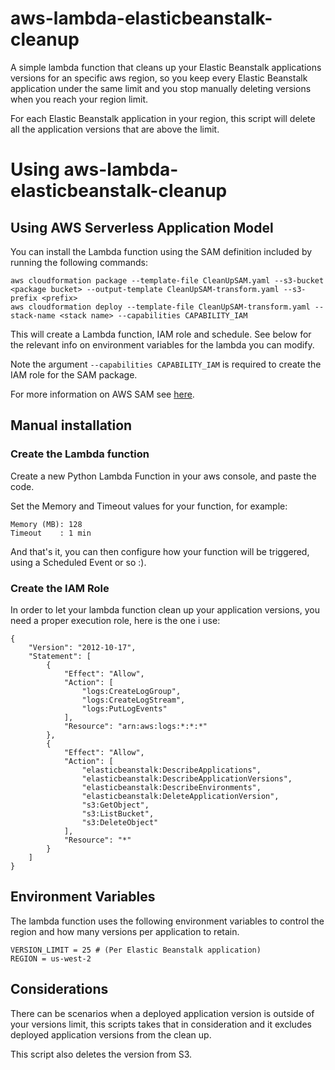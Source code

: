aws-lambda-elasticbeanstalk-cleanup
============

A simple lambda function that cleans up your Elastic Beanstalk applications versions for an specific aws region, so you keep every Elastic Beanstalk application under the same limit and you stop manually deleting versions when you reach your region limit.

For each Elastic Beanstalk application in your region, this script will delete all the application versions that are above the limit.

# Using aws-lambda-elasticbeanstalk-cleanup

## Using AWS Serverless Application Model

You can install the Lambda function using the SAM definition included by running the following commands:

    aws cloudformation package --template-file CleanUpSAM.yaml --s3-bucket <package bucket> --output-template CleanUpSAM-transform.yaml --s3-prefix <prefix>
    aws cloudformation deploy --template-file CleanUpSAM-transform.yaml --stack-name <stack name> --capabilities CAPABILITY_IAM

This will create a Lambda function, IAM role and schedule. See below for the relevant info on environment variables for the lambda you can modify.

Note the argument `--capabilities CAPABILITY_IAM` is required to create the IAM role for the SAM package.

For more information on AWS SAM see [here](http://docs.aws.amazon.com/lambda/latest/dg/deploying-lambda-apps.html).

## Manual installation

### Create the Lambda function
Create a new Python Lambda Function in your aws console, and paste the code.

Set the Memory and Timeout values for your function, for example:

    Memory (MB): 128
    Timeout    : 1 min

And that's it, you can then configure how your function will be triggered, using a Scheduled Event or so :).

### Create the IAM Role

In order to let your lambda function clean up your application versions, you need a proper execution role, here is the one i use:

    {
        "Version": "2012-10-17",
        "Statement": [
            {
                "Effect": "Allow",
                "Action": [
                    "logs:CreateLogGroup",
                    "logs:CreateLogStream",
                    "logs:PutLogEvents"
                ],
                "Resource": "arn:aws:logs:*:*:*"
            },
            {
                "Effect": "Allow",
                "Action": [
                    "elasticbeanstalk:DescribeApplications",
                    "elasticbeanstalk:DescribeApplicationVersions",
                    "elasticbeanstalk:DescribeEnvironments",
                    "elasticbeanstalk:DeleteApplicationVersion",
                    "s3:GetObject",
                    "s3:ListBucket",
                    "s3:DeleteObject"
                ],
                "Resource": "*"
            }
        ]
    }

## Environment Variables

The lambda function uses the following environment variables to control the region and how many versions per application to retain.

    VERSION_LIMIT = 25 # (Per Elastic Beanstalk application)
    REGION = us-west-2

## Considerations

There can be scenarios when a deployed application version is outside of your versions limit, this scripts takes that in consideration and it excludes deployed application versions from the clean up.

This script also deletes the version from S3.
